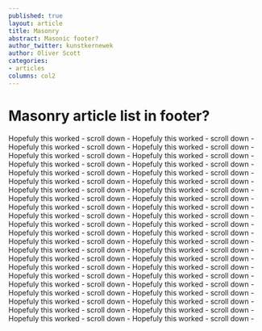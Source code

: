 ```yaml
---
published: true
layout: article
title: Masonry
abstract: Masonic footer?
author_twitter: kunstkernewek
author: Oliver Scott
categories:
- articles
columns: col2
---
```


# Masonry article list in footer?

Hopefuly this worked - scroll down - Hopefuly this worked - scroll down - Hopefuly this worked - scroll down - Hopefuly this worked - scroll down - Hopefuly this worked - scroll down - Hopefuly this worked - scroll down - Hopefuly this worked - scroll down - Hopefuly this worked - scroll down - Hopefuly this worked - scroll down - Hopefuly this worked - scroll down - Hopefuly this worked - scroll down - Hopefuly this worked - scroll down - Hopefuly this worked - scroll down - Hopefuly this worked - scroll down - Hopefuly this worked - scroll down - Hopefuly this worked - scroll down - Hopefuly this worked - scroll down - Hopefuly this worked - scroll down - Hopefuly this worked - scroll down - Hopefuly this worked - scroll down - Hopefuly this worked - scroll down - Hopefuly this worked - scroll down - Hopefuly this worked - scroll down - Hopefuly this worked - scroll down - Hopefuly this worked - scroll down - Hopefuly this worked - scroll down - Hopefuly this worked - scroll down - Hopefuly this worked - scroll down - Hopefuly this worked - scroll down - Hopefuly this worked - scroll down - Hopefuly this worked - scroll down - Hopefuly this worked - scroll down - Hopefuly this worked - scroll down - Hopefuly this worked - scroll down - Hopefuly this worked - scroll down - Hopefuly this worked - scroll down - Hopefuly this worked - scroll down - Hopefuly this worked - scroll down - Hopefuly this worked - scroll down - Hopefuly this worked - scroll down - Hopefuly this worked - scroll down - Hopefuly this worked - scroll down - Hopefuly this worked - scroll down - Hopefuly this worked - scroll down - 